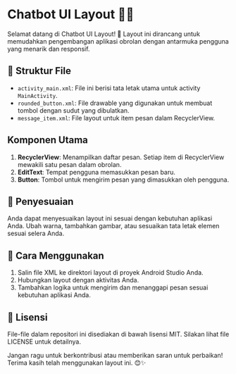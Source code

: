 # Chatbot UI Layout 💬✨

Selamat datang di Chatbot UI Layout! 🎉 Layout ini dirancang untuk memudahkan pengembangan aplikasi obrolan dengan antarmuka pengguna yang menarik dan responsif.

## 📁 Struktur File

- `activity_main.xml`: File ini berisi tata letak utama untuk activity `MainActivity`.
- `rounded_button.xml`: File drawable yang digunakan untuk membuat tombol dengan sudut yang dibulatkan.
- `message_item.xml`: File layout untuk item pesan dalam RecyclerView.

## Komponen Utama

1. **RecyclerView**: Menampilkan daftar pesan. Setiap item di RecyclerView mewakili satu pesan dalam obrolan.
2. **EditText**: Tempat pengguna memasukkan pesan baru.
3. **Button**: Tombol untuk mengirim pesan yang dimasukkan oleh pengguna.

## 🎨 Penyesuaian

Anda dapat menyesuaikan layout ini sesuai dengan kebutuhan aplikasi Anda. Ubah warna, tambahkan gambar, atau sesuaikan tata letak elemen sesuai selera Anda.

## 🚀 Cara Menggunakan

1. Salin file XML ke direktori layout di proyek Android Studio Anda.
2. Hubungkan layout dengan aktivitas Anda.
3. Tambahkan logika untuk mengirim dan menanggapi pesan sesuai kebutuhan aplikasi Anda.

## 📜 Lisensi

File-file dalam repositori ini disediakan di bawah lisensi MIT. Silakan lihat file LICENSE untuk detailnya.

Jangan ragu untuk berkontribusi atau memberikan saran untuk perbaikan! Terima kasih telah menggunakan layout ini. 😊✨

